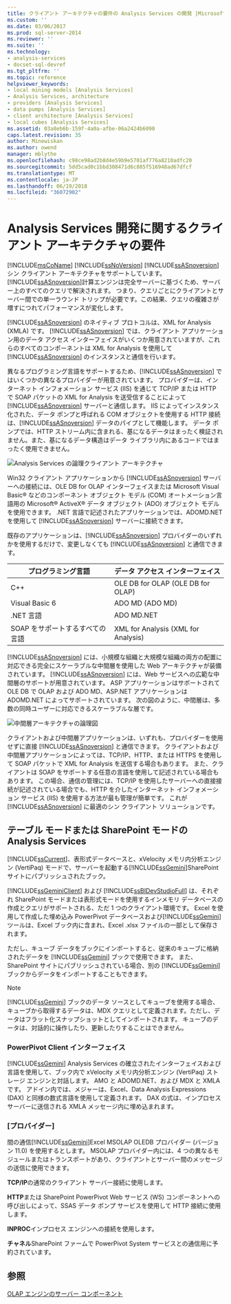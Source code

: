 ```yaml
---
title: クライアント アーキテクチャの要件の Analysis Services の開発 |Microsoft ドキュメント
ms.custom: ''
ms.date: 03/06/2017
ms.prod: sql-server-2014
ms.reviewer: ''
ms.suite: ''
ms.technology:
- analysis-services
- docset-sql-devref
ms.tgt_pltfrm: ''
ms.topic: reference
helpviewer_keywords:
- local mining models [Analysis Services]
- Analysis Services, architecture
- providers [Analysis Services]
- data pumps [Analysis Services]
- client architecture [Analysis Services]
- local cubes [Analysis Services]
ms.assetid: 03a8eb6b-159f-4a0a-afbe-06a2424b6090
caps.latest.revision: 35
author: Minewiskan
ms.author: owend
manager: mblythe
ms.openlocfilehash: c98ce98ad2b8d4e59b9e5701af776a8210adfc20
ms.sourcegitcommit: 5dd5cad0c1bbd308471d6c885f516948ad67dfcf
ms.translationtype: MT
ms.contentlocale: ja-JP
ms.lasthandoff: 06/19/2018
ms.locfileid: "36072902"
---
```

# <a name="client-architecture-requirements-for-analysis-services-development"></a>Analysis Services 開発に関するクライアント アーキテクチャの要件
  [!INCLUDE[msCoName](../../../includes/msconame-md.md)] [!INCLUDE[ssNoVersion](../../../includes/ssnoversion-md.md)] [!INCLUDE[ssASnoversion](../../../includes/ssasnoversion-md.md)] シン クライアント アーキテクチャをサポートしています。 [!INCLUDE[ssASnoversion](../../../includes/ssasnoversion-md.md)]計算エンジンは完全サーバーに基づくため、サーバー上のすべてのクエリで解決されます。 つまり、クエリごとにクライアントとサーバー間での単一ラウンド トリップが必要です。この結果、クエリの複雑さが増すにつれてパフォーマンスが変化します。  
  
 [!INCLUDE[ssASnoversion](../../../includes/ssasnoversion-md.md)] のネイティブ プロトコルは、XML for Analysis (XMLA) です。 [!INCLUDE[ssASnoversion](../../../includes/ssasnoversion-md.md)] では、クライアント アプリケーション用のデータ アクセス インターフェイスがいくつか用意されていますが、これらのすべてのコンポーネントは XML for Analysis を使用して [!INCLUDE[ssASnoversion](../../../includes/ssasnoversion-md.md)] のインスタンスと通信を行います。  
  
 異なるプログラミング言語をサポートするため、[!INCLUDE[ssASnoversion](../../../includes/ssasnoversion-md.md)] ではいくつかの異なるプロバイダーが用意されています。 プロバイダーは、インターネット インフォメーション サービス (IIS) を通じて TCP/IP または HTTP で SOAP パケットの XML for Analysis を送受信することによって [!INCLUDE[ssASnoversion](../../../includes/ssasnoversion-md.md)] サーバーと通信します。 IIS によってインスタンス化された、データ ポンプと呼ばれる COM オブジェクトを使用する HTTP 接続は、[!INCLUDE[ssASnoversion](../../../includes/ssasnoversion-md.md)] データのパイプとして機能します。 データ ポンプでは、HTTP ストリーム内に含まれる、基になるデータはまったく検証されません。また、基になるデータ構造はデータ ライブラリ内にあるコードではまったく使用できません。  
  
 ![Analysis Services の論理クライアント アーキテクチャ](../../../analysis-services/dev-guide/media/as-clientarch9.gif "Analysis Services の論理クライアント アーキテクチャ")  
  
 Win32 クライアント アプリケーションから [!INCLUDE[ssASnoversion](../../../includes/ssasnoversion-md.md)] サーバーへの接続には、OLE DB for OLAP インターフェイスまたは Microsoft Visual Basic® などのコンポーネント オブジェクト モデル (COM) オートメーション言語用の Microsoft® ActiveX® データ オブジェクト (ADO) オブジェクト モデルを使用できます。 .NET 言語で記述されたアプリケーションでは、ADOMD.NET を使用して [!INCLUDE[ssASnoversion](../../../includes/ssasnoversion-md.md)] サーバーに接続できます。  
  
 既存のアプリケーションは、[!INCLUDE[ssASnoversion](../../../includes/ssasnoversion-md.md)] プロバイダーのいずれかを使用するだけで、変更しなくても [!INCLUDE[ssASnoversion](../../../includes/ssasnoversion-md.md)] と通信できます。  
  
|プログラミング言語|データ アクセス インターフェイス|  
|--------------------------|---------------------------|  
|C++|OLE DB for OLAP (OLE DB for OLAP)|  
|Visual Basic 6|ADO MD (ADO MD)|  
|.NET 言語|ADO MD.NET|  
|SOAP をサポートするすべての言語|XML for Analysis (XML for Analysis)|  
  
 [!INCLUDE[ssASnoversion](../../../includes/ssasnoversion-md.md)] には、小規模な組織と大規模な組織の両方の配置に対応できる完全にスケーラブルな中間層を使用した Web アーキテクチャが装備されています。 [!INCLUDE[ssASnoversion](../../../includes/ssasnoversion-md.md)] には、Web サービスへの広範な中間層のサポートが用意されています。 ASP アプリケーションはサポートされて OLE DB で OLAP および ADO MD、ASP.NET アプリケーションは ADOMD.NET によってサポートされています。 次の図のように、中間層は、多数の同時ユーザーに対応できるスケーラブルな層です。  
  
 ![中間層アーキテクチャの論理図](../../../analysis-services/dev-guide/media/as-midtierarch9.gif "中間層アーキテクチャの論理図")  
  
 クライアントおよび中間層アプリケーションは、いずれも、プロバイダーを使用せずに直接 [!INCLUDE[ssASnoversion](../../../includes/ssasnoversion-md.md)] と通信できます。 クライアントおよび中間層アプリケーションによっては、TCP/IP、HTTP、または HTTPS を使用して SOAP パケットで XML for Analysis を送信する場合もあります。 また、クライアントは SOAP をサポートする任意の言語を使用して記述されている場合もあります。 この場合、通信の管理には、TCP/IP を使用したサーバーへの直接接続が記述されている場合でも、HTTP を介したインターネット インフォメーション サービス (IIS) を使用する方法が最も管理が簡単です。 これが [!INCLUDE[ssASnoversion](../../../includes/ssasnoversion-md.md)] に最適のシン クライアント ソリューションです。  
  
## <a name="analysis-services-in-tabular-or-sharepoint-mode"></a>テーブル モードまたは SharePoint モードの Analysis Services  
 [!INCLUDE[ssCurrent](../../../includes/sscurrent-md.md)]、表形式データベースと、xVelocity メモリ内分析エンジン (VertiPaq) モードで、サーバーを起動する[!INCLUDE[ssGemini](../../../includes/ssgemini-md.md)]SharePoint サイトにパブリッシュされたブック。  
  
 [!INCLUDE[ssGeminiClient](../../../includes/ssgeminiclient-md.md)] および [!INCLUDE[ssBIDevStudioFull](../../../includes/ssbidevstudiofull-md.md)] は、それぞれ SharePoint モードまたは表形式モードを使用するインメモリ データベースの作成とクエリがサポートされる、ただ 1 つのクライアント環境です。 Excel を使用して作成した埋め込み PowerPivot データベースおよび[!INCLUDE[ssGemini](../../../includes/ssgemini-md.md)]ツールは、Excel ブック内に含まれ、Excel .xlsx ファイルの一部として保存されます。  
  
 ただし、キューブ データをブックにインポートすると、従来のキューブに格納されたデータを [!INCLUDE[ssGemini](../../../includes/ssgemini-md.md)] ブックで使用できます。 また、SharePoint サイトにパブリッシュされている場合、別の [!INCLUDE[ssGemini](../../../includes/ssgemini-md.md)] ブックからデータをインポートすることもできます。  
  
> [!NOTE]  
>  [!INCLUDE[ssGemini](../../../includes/ssgemini-md.md)] ブックのデータ ソースとしてキューブを使用する場合、キューブから取得するデータは、MDX クエリとして定義されます。ただし、データはフラット化スナップショットとしてインポートされます。 キューブのデータは、対話的に操作したり、更新したりすることはできません。  
  
### <a name="interfaces-for-powerpivot-client"></a>PowerPivot Client インターフェイス  
 [!INCLUDE[ssGemini](../../../includes/ssgemini-md.md)] Analysis Services の確立されたインターフェイスおよび言語を使用して、ブック内で xVelocity メモリ内分析エンジン (VertiPaq) ストレージ エンジンと対話します。 AMO と ADOMD.NET、および MDX と XMLA です。 アドイン内では、メジャーは、Excel、Data Analysis Expressions (DAX) と同様の数式言語を使用して定義されます。 DAX の式は、インプロセス サーバーに送信される XMLA メッセージ内に埋め込まれます。  
  
### <a name="providers"></a>[プロバイダー]  
 間の通信[!INCLUDE[ssGemini](../../../includes/ssgemini-md.md)]Excel MSOLAP OLEDB プロバイダー (バージョン 11.0) を使用するとします。 MSOLAP プロバイダー内には、4 つの異なるモジュールまたはトランスポートがあり、クライアントとサーバー間のメッセージの送信に使用できます。  
  
 **TCP/IP**の通常のクライアント サーバー接続に使用します。  
  
 **HTTP**または SharePoint PowerPivot Web サービス (WS) コンポーネントへの呼び出しによって、SSAS データ ポンプ サービスを使用して HTTP 接続に使用します。  
  
 **INPROC**インプロセス エンジンへの接続を使用します。  
  
 **チャネル**SharePoint ファームで PowerPivot System サービスとの通信用に予約されています。  
  
## <a name="see-also"></a>参照  
 [OLAP エンジンのサーバー コンポーネント](olap-engine-server-components.md)  
  
  